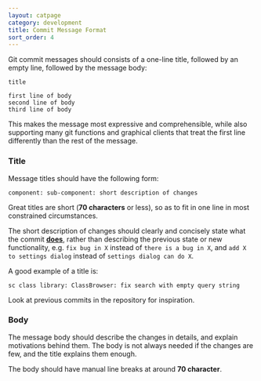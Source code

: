 ```yaml
---
layout: catpage
category: development
title: Commit Message Format
sort_order: 4
---
```


Git commit messages should consists of a one-line title, followed by an empty line, followed by the message body:

    title

    first line of body
    second line of body
    third line of body

This makes the message most expressive and comprehensible, while also supporting many git functions and graphical clients that treat the first line differently than the rest of the message.

### Title

Message titles should have the following form:

``component: sub-component: short description of changes``

Great titles are short (**70 characters** or less), so as to fit in one line in most constrained circumstances.

The short description of changes should clearly and concisely state what the commit [**does**][wkp-imperative], rather than describing the previous state or new functionality, e.g. `fix bug in X` instead of `there is a bug in X`, and `add X to settings dialog` instead of `settings dialog can do X`.

A good example of a title is:

``sc class library: ClassBrowser: fix search with empty query string``

Look at previous commits in the repository for inspiration.

### Body

The message body should describe the changes in details, and explain motivations behind them. The body is not always needed if the changes are few, and the title explains them enough.

The body should have manual line breaks at around **70 character**.

[wkp-imperative]: http://en.wikipedia.org/wiki/Imperative_mood
